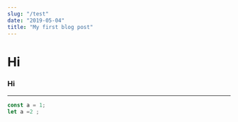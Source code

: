 ```yaml
---
slug: "/test"
date: "2019-05-04"
title: "My first blog post"
---
```

# Hi

### Hi
---
```javascript
const a = 1;
let a =2 ;
```